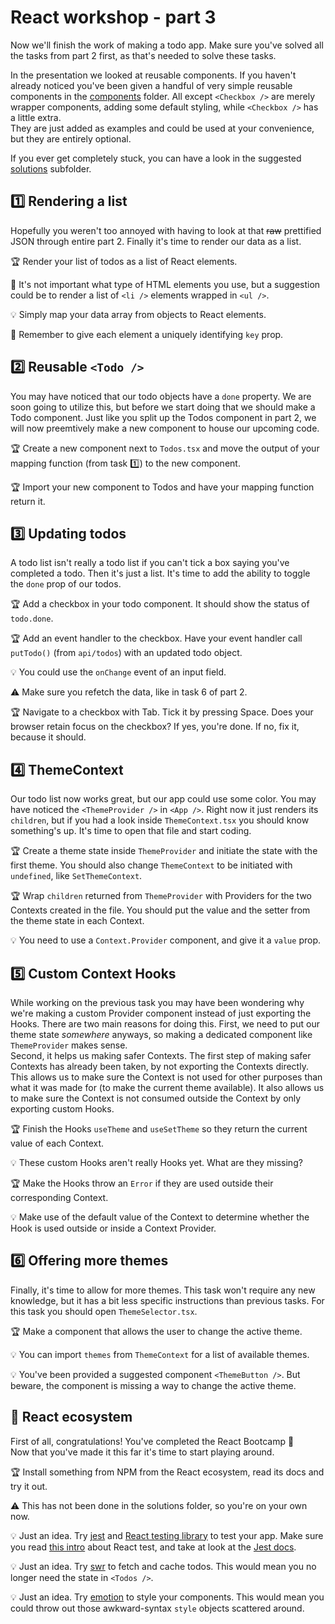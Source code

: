 # React workshop - part 3

Now we'll finish the work of making a todo app. Make sure you've solved all the tasks from part 2 first, as that's needed to solve these tasks.

In the presentation we looked at reusable components. If you haven't already noticed you've been given a handful of very simple reusable components in the [components](./bootcamp-app/src/components) folder. All except `<Checkbox />` are merely wrapper components, adding some default styling, while `<Checkbox />` has a little extra.\
They are just added as examples and could be used at your convenience, but they are entirely optional.

If you ever get completely stuck, you can have a look in the suggested [solutions](./bootcamp-app/solutions) subfolder.

## :one: Rendering a list

Hopefully you weren't too annoyed with having to look at that ~~raw~~ prettified JSON through entire part 2. Finally it's time to render our data as a list.

:trophy: Render your list of todos as a list of React elements.

:memo: It's not important what type of HTML elements you use, but a suggestion could be to render a list of `<li />` elements wrapped in `<ul />`.

:bulb: Simply map your data array from objects to React elements.

:memo: Remember to give each element a uniquely identifying `key` prop.

## :two: Reusable `<Todo />`

You may have noticed that our todo objects have a `done` property. We are soon going to utilize this, but before we start doing that we should make a Todo component. Just like you split up the Todos component in part 2, we will now preemtively make a new component to house our upcoming code.

:trophy: Create a new component next to `Todos.tsx` and move the output of your mapping function (from task :one:) to the new component.

:trophy: Import your new component to Todos and have your mapping function return it.

## :three: Updating todos

A todo list isn't really a todo list if you can't tick a box saying you've completed a todo. Then it's just a list. It's time to add the ability to toggle the `done` prop of our todos.

:trophy: Add a checkbox in your todo component. It should show the status of `todo.done`.

:trophy: Add an event handler to the checkbox. Have your event handler call `putTodo()` (from `api/todos`) with an updated todo object.

:bulb: You could use the `onChange` event of an input field.

:warning: Make sure you refetch the data, like in task 6 of part 2.

:trophy: Navigate to a checkbox with Tab. Tick it by pressing Space. Does your browser retain focus on the checkbox? If yes, you're done. If no, fix it, because it should.

## :four: ThemeContext

Our todo list now works great, but our app could use some color. You may have noticed the `<ThemeProvider />` in `<App />`. Right now it just renders its `children`, but if you had a look inside `ThemeContext.tsx` you should know something's up. It's time to open that file and start coding.

:trophy: Create a theme state inside `ThemeProvider` and initiate the state with the first theme. You should also change `ThemeContext` to be initiated with `undefined`, like `SetThemeContext`.

:trophy: Wrap `children` returned from `ThemeProvider` with Providers for the two Contexts created in the file. You should put the value and the setter from the theme state in each Context.

:bulb: You need to use a `Context.Provider` component, and give it a `value` prop.

## :five: Custom Context Hooks

While working on the previous task you may have been wondering why we're making a custom Provider component instead of just exporting the Hooks. There are two main reasons for doing this.
First, we need to put our theme state _somewhere_ anyways, so making a dedicated component like `ThemeProvider` makes sense.\
Second, it helps us making safer Contexts. The first step of making safer Contexts has already been taken, by not exporting the Contexts directly. This allows us to make sure the Context is not used for other purposes than what it was made for (to make the current theme available). It also allows us to make sure the Context is not consumed outside the Context by only exporting custom Hooks.

:trophy: Finish the Hooks `useTheme` and `useSetTheme` so they return the current value of each Context.

:bulb: These custom Hooks aren't really Hooks yet. What are they missing?

:trophy: Make the Hooks throw an `Error` if they are used outside their corresponding Context.

:bulb: Make use of the default value of the Context to determine whether the Hook is used outside or inside a Context Provider.

## :six: Offering more themes

Finally, it's time to allow for more themes. This task won't require any new knowledge, but it has a bit less specific instructions than previous tasks. For this task you should open `ThemeSelector.tsx`.

:trophy: Make a component that allows the user to change the active theme.

:bulb: You can import `themes` from `ThemeContext` for a list of available themes.

:bulb: You've been provided a suggested component `<ThemeButton />`. But beware, the component is missing a way to change the active theme.

## :100: React ecosystem

First of all, congratulations! You've completed the React Bootcamp :clap:\
Now that you've made it this far it's time to start playing around.

:trophy: Install something from NPM from the React ecosystem, read its docs and try it out.

:warning: This has not been done in the solutions folder, so you're on your own now.

:bulb: Just an idea. Try [jest](https://www.npmjs.com/package/jest) and [React testing library](https://www.npmjs.com/package/@testing-library/react) to test your app. Make sure you read [this intro](https://testing-library.com/docs/react-testing-library/intro/) about React test, and take at look at the [Jest docs](https://jestjs.io/docs/getting-started).

:bulb: Just an idea. Try [swr](https://www.npmjs.com/package/swr) to fetch and cache todos. This would mean you no longer need the state in `<Todos />`.

:bulb: Just an idea. Try [emotion](https://www.npmjs.com/package/@emotion/react) to style your components. This would mean you could throw out those awkward-syntax `style` objects scattered around.